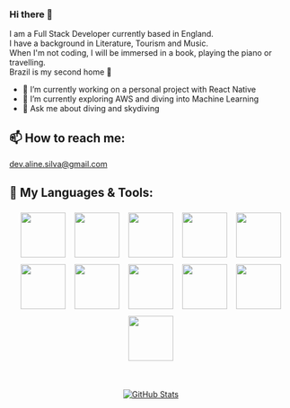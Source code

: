 ### Hi there 👋

I am a Full Stack Developer currently based in England.<br>
I have a background in Literature, Tourism and Music.<br>
When I'm not coding, I will be immersed in a book, playing the piano or travelling. <br>
Brazil is my second home 🌴 <br>

- 🔭 I’m currently working on a personal project with React Native
- 🌱 I’m currently exploring AWS and diving into Machine Learning
- 💬 Ask me about diving and skydiving

## 📫 How to reach me:

<dev.aline.silva@gmail.com>

## 🚀 My Languages & Tools:

<p align="center">
   <img src="https://cdn.worldvectorlogo.com/logos/logo-javascript.svg" height="80" style="vertical-align:top; margin:6px"/>
   <img src="https://encrypted-tbn0.gstatic.com/images?q=tbn:ANd9GcSB7FFCrkZL139R_Sa41BlRZd2nxg3g47fioc21sqf2gc4yatb8Q1rOMdUWZwYLEz5CP-A&usqp=CAU" height="80" style="vertical-align:top; margin:6px" />
   <img src="https://upload.wikimedia.org/wikipedia/commons/thumb/d/d9/Node.js_logo.svg/2560px-Node.js_logo.svg.png"  height="80" style="vertical-align:top; margin:6px"/>
   <img src="https://g.foolcdn.com/art/companylogos/square/mdb.png" height="80" style="vertical-align:top; margin:6px" />
   <img src="https://redux.js.org/img/redux-logo-landscape.png" height="80" style="vertical-align:top; margin:6px"/>
   <img src="https://miro.medium.com/v2/resize:fit:1200/1*tFl-8wQUENETYLjX5mYWuA.png" height="80" style="vertical-align:top; margin:6px"/>
   <img src="https://www.vikingsoftware.com/wp-content/uploads/2024/02/Docker.png" height="80" style="vertical-align:top; margin:6px"/>
   <img src="https://s46486.pcdn.co/wp-content/uploads/2023/03/pasted-image-0-72.png" height="80" style="vertical-align:top; margin:6px"/>
   <img src="https://cdn.prod.website-files.com/6064b31ff49a2d31e0493af1/66a47686d17c50595ab25075_AD_4nXef8kg1j8Ne3QwQ5VMAVaubMxxFEPvv4gFeYFtVv3S9OQtr9DUgSicnoU2ONDCCwi0wdX7z9So0gE1lLnsvAfzDtGfXYLhsJaLdSCiQU6MEoi0Wapsol5RWbNKBB6hQnIgqtzJ2-zWKrJQMUb2IocBFxK1_.png" height="80" style="vertical-align:top; margin:6px"/>
    <img src="https://blog.theodo.com/_astro/ts_logo.BstCNrTU_1Dbxpr.webp" height="80" style="vertical-align:top; margin:6px"/> 
   <img src="https://upload.wikimedia.org/wikipedia/commons/thumb/9/96/Sass_Logo_Color.svg/1200px-Sass_Logo_Color.svg.png" height="80" style="vertical-align:top; margin:6px"/> 
</p>
<br>

<p align="center">
  <a href="https://github.com/anuraghazra/github-readme-stats">
    <img src="https://github-readme-stats.vercel.app/api?username=lisiesu&theme=discord_old_blurple&show_icons=true" alt="GitHub Stats"/>
  </a>
</p>
